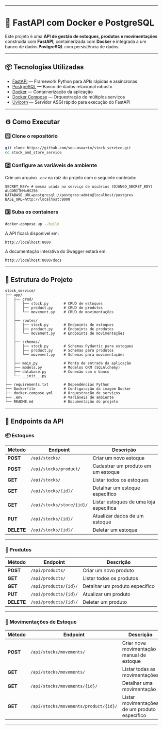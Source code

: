 
---

# 🚀 FastAPI com Docker e PostgreSQL

Este projeto é uma **API de gestão de estoques, produtos e movimentações** construída com **FastAPI**, containerizada com **Docker** e integrada a um banco de dados **PostgreSQL** com persistência de dados.

---

## 📦 Tecnologias Utilizadas

* [FastAPI](https://fastapi.tiangolo.com/) — Framework Python para APIs rápidas e assíncronas
* [PostgreSQL](https://www.postgresql.org/) — Banco de dados relacional robusto
* [Docker](https://www.docker.com/) — Containerização da aplicação
* [Docker Compose](https://docs.docker.com/compose/) — Orquestração de múltiplos serviços
* [Uvicorn](https://www.uvicorn.org/) — Servidor ASGI rápido para execução do FastAPI

---

## ⚙️ Como Executar

### 1️⃣ Clone o repositório

```bash
git clone https://github.com/seu-usuario/stock_service.git
cd stock_and_store_service
```

### 2️⃣ Configure as variáveis de ambiente

Crie um arquivo `.env` na raiz do projeto com o seguinte conteúdo:

```env
SECRET_KEY= # mesma usada no serviço de usuários (DJANGO_SECRET_KEY)
ALGORITHM=HS256
DATABASE_URL=postgresql://postgres:admin@localhost/postgres
BASE_URL=http://localhost:8000
```

### 3️⃣ Suba os containers

```bash
docker-compose up --build
```

A API ficará disponível em:

```
http://localhost:8000
```

A documentação interativa do Swagger estará em:

```
http://localhost:8000/docs
```

---

## 📂 Estrutura do Projeto

```
stock_service/
├── app/
│   ├── crud/
│   │   ├── stock.py       # CRUD de estoques
│   │   ├── product.py     # CRUD de produtos
│   │   └── movement.py    # CRUD de movimentações
│   │
│   ├── routes/
│   │   ├── stock.py       # Endpoints de estoques
│   │   ├── product.py     # Endpoints de produtos
│   │   └── movement.py    # Endpoints de movimentações
│   │
│   ├── schemas/
│   │   ├── stock.py       # Schemas Pydantic para estoques
│   │   ├── product.py     # Schemas para produtos
│   │   └── movement.py    # Schemas para movimentações
│   │
│   ├── main.py            # Ponto de entrada da aplicação
│   ├── models.py          # Modelos ORM (SQLAlchemy)
│   ├── database.py        # Conexão com o banco
│   └── __init__.py
│
├── requirements.txt       # Dependências Python
├── Dockerfile             # Configuração da imagem Docker
├── docker-compose.yml     # Orquestração de serviços
├── .env                   # Variáveis de ambiente
└── README.md              # Documentação do projeto
```

---

## 🔗 Endpoints da API

### 📦 Estoques

| Método     | Endpoint                  | Descrição                              |
| ---------- | ------------------------- | -------------------------------------- |
| **POST**   | `/api/stocks/`            | Criar um novo estoque                  |
| **POST**   | `/api/stocks/product/`    | Cadastrar um produto em um estoque     |
| **GET**    | `/api/stocks/`            | Listar todos os estoques               |
| **GET**    | `/api/stocks/{id}/`       | Detalhar um estoque específico         |
| **GET**    | `/api/stocks/store/{id}/` | Listar estoques de uma loja específica |
| **PUT**    | `/api/stocks/{id}/`       | Atualizar dados de um estoque          |
| **DELETE** | `/api/stocks/{id}/`       | Deletar um estoque                     |

---

### 🛒 Produtos

| Método     | Endpoint              | Descrição                      |
| ---------- | --------------------- | ------------------------------ |
| **POST**   | `/api/products/`      | Criar um novo produto          |
| **GET**    | `/api/products/`      | Listar todos os produtos       |
| **GET**    | `/api/products/{id}/` | Detalhar um produto específico |
| **PUT**    | `/api/products/{id}/` | Atualizar um produto           |
| **DELETE** | `/api/products/{id}/` | Deletar um produto             |

---

### 🔄 Movimentações de Estoque

| Método   | Endpoint                              | Descrição                                     |
| -------- | ------------------------------------- | --------------------------------------------- |
| **POST** | `/api/stocks/movements/`              | Criar nova movimentação manual de estoque     |
| **GET**  | `/api/stocks/movements/`              | Listar todas as movimentações                 |
| **GET**  | `/api/stocks/movements/{id}/`         | Detalhar uma movimentação                     |
| **GET**  | `/api/stocks/movements/product/{id}/` | Listar movimentações de um produto específico |

---